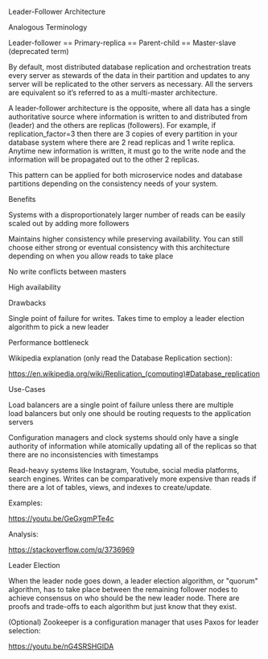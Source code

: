 Leader-Follower Architecture

Analogous Terminology

Leader-follower == Primary-replica == Parent-child == Master-slave (deprecated term)

By default, most distributed database replication and orchestration treats every server as stewards of the data in their partition and updates to any server will be replicated to the other servers as necessary. All the servers are equivalent so it’s referred to as a multi-master architecture.

A leader-follower architecture is the opposite, where all data has a single authoritative source where information is written to and distributed from (leader) and the others are replicas (followers). For example, if replication_factor=3 then there are 3 copies of every partition in your database system where there are 2 read replicas and 1 write replica. Anytime new information is written, it must go to the write node and the information will be propagated out to the other 2 replicas.

This pattern can be applied for both microservice nodes and database partitions depending on the consistency needs of your system.

Benefits

Systems with a disproportionately larger number of reads can be easily scaled out by adding more followers

Maintains higher consistency while preserving availability. You can still choose either strong or eventual consistency with this architecture depending on when you allow reads to take place

No write conflicts between masters

High availability

Drawbacks

Single point of failure for writes. Takes time to employ a leader election algorithm to pick a new leader

Performance bottleneck

Wikipedia explanation (only read the Database Replication section):

https://en.wikipedia.org/wiki/Replication_(computing)#Database_replication

Use-Cases

Load balancers are a single point of failure unless there are multiple load balancers but only one should be routing requests to the application servers

Configuration managers and clock systems should only have a single authority of information while atomically updating all of the replicas so that there are no inconsistencies with timestamps

Read-heavy systems like Instagram, Youtube, social media platforms, search engines. Writes can be comparatively more expensive than reads if there are a lot of tables, views, and indexes to create/update.

Examples:

https://youtu.be/GeGxgmPTe4c

Analysis:

https://stackoverflow.com/q/3736969

Leader Election

When the leader node goes down, a leader election algorithm, or "quorum" algorithm, has to take place between the remaining follower nodes to achieve consensus on who should be the new leader node. There are proofs and trade-offs to each algorithm but just know that they exist.

(Optional) Zookeeper is a configuration manager that uses Paxos for leader selection:

https://youtu.be/nG4SRSHGIDA

